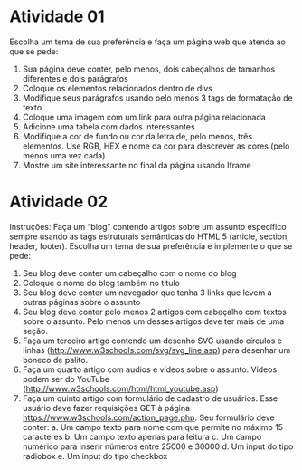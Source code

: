 # Atividade 01
Escolha um tema de sua preferência e faça um página web que atenda ao que se pede:

1. Sua página deve conter, pelo menos, dois cabeçalhos de tamanhos diferentes e dois parágrafos
2. Coloque os elementos relacionados dentro de divs
3. Modifique seus parágrafos usando pelo menos 3 tags de formatação de texto 
4. Coloque uma imagem com um link para outra página relacionada
5. Adicione uma tabela com dados interessantes
6. Modifique a cor de fundo ou cor da letra de, pelo menos, três elementos. Use RGB, HEX e nome da cor para descrever as cores (pelo menos uma vez cada)
7. Mostre um site interessante no final da página usando Iframe


# Atividade 02
Instruções: Faça um “blog” contendo artigos sobre um assunto específico sempre usando as tags estruturais semânticas do HTML 5 (article, section, header, footer). Escolha um tema de sua preferência e implemente o que se pede:

1. Seu blog deve conter um cabeçalho com o nome do blog
2. Coloque o nome do blog também no título
3. Seu blog deve conter um navegador que tenha 3 links que levem a outras páginas sobre o assunto
4. Seu blog deve conter pelo menos 2 artigos com cabeçalho com textos sobre o assunto. Pelo menos um desses artigos deve ter mais de uma seção.
5. Faça um terceiro artigo contendo um desenho SVG usando círculos e linhas (http://www.w3schools.com/svg/svg_line.asp) para desenhar um boneco de palito.
6. Faça um quarto artigo com audios e vídeos sobre o assunto. Vídeos podem ser do YouTube (http://www.w3schools.com/html/html_youtube.asp)
7. Faça um quinto artigo com formulário de cadastro de usuários. Esse usuário deve fazer requisições GET à página https://www.w3schools.com/action_page.php. Seu formulário deve conter:
  a. Um campo texto para nome com que permite no máximo 15 caracteres 
  b. Um campo texto apenas para leitura
  c. Um campo numérico para inserir números entre 25000 e 30000
  d. Um input do tipo radiobox
  e. Um input do tipo checkbox



